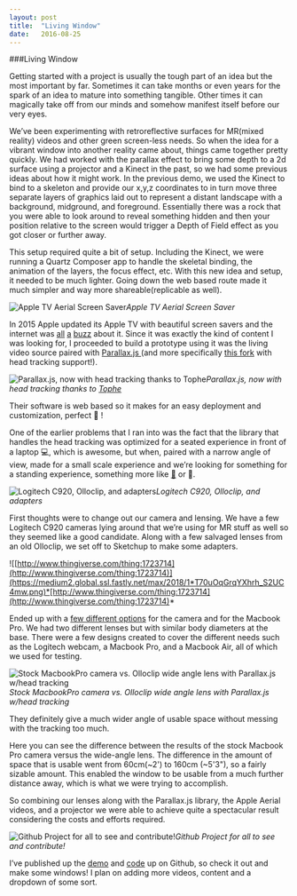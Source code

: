 ```yaml
---
layout: post
title:  "Living Window"
date:   2016-08-25
---
```

###Living Window

Getting started with a project is usually the tough part of an idea but the most important by far. Sometimes it can take months or even years for the spark of an idea to mature into something tangible. Other times it can magically take off from our minds and somehow manifest itself before our very eyes.

We’ve been experimenting with retroreflective surfaces for MR(mixed reality) videos and other green screen-less needs. So when the idea for a vibrant window into another reality came about, things came together pretty quickly. We had worked with the parallax effect to bring some depth to a 2d surface using a projector and a Kinect in the past, so we had some previous ideas about how it might work. In the previous demo, we used the Kinect to bind to a skeleton and provide our x,y,z coordinates to in turn move three separate layers of graphics laid out to represent a distant landscape with a background, midground, and foreground. Essentially there was a rock that you were able to look around to reveal something hidden and then your position relative to the screen would trigger a Depth of Field effect as you got closer or further away.

This setup required quite a bit of setup. Including the Kinect, we were running a Quartz Composer app to handle the skeletal binding, the animation of the layers, the focus effect, etc. With this new idea and setup, it needed to be much lighter. Going down the web based route made it much simpler and way more shareable(replicable as well).

![Apple TV Aerial Screen Saver](https://medium2.global.ssl.fastly.net/max/2048/1*tKvjOZQgF7OFpKBv7BeeSQ.jpeg)*Apple TV Aerial Screen Saver*

In 2015 Apple updated its Apple TV with beautiful screen savers and the internet was [all](https://github.com/JohnCoates/Aerial) [a](http://benjaminmayo.co.uk/watch-all-the-apple-tv-aerial-video-screensavers) [buzz](http://osxdaily.com/2015/10/31/aerial-apple-tv-screen-savers-for-mac-os-x/) about it. Since it was exactly the kind of content I was looking for, I proceeded to build a prototype using it was the living video source paired with [Parallax.js ](http://matthew.wagerfield.com/parallax/)(and more specifically [this fork](http://topheman.github.io/parallax/) with head tracking support!).

![Parallax.js, now with head tracking thanks to [Tophe](undefined)](https://medium2.global.ssl.fastly.net/max/2866/1*bYDwV2h3nW9dSKQY_2FrUQ.png)*Parallax.js, now with head tracking thanks to [Tophe](undefined)*

Their software is web based so it makes for an easy deployment and customization, perfect 💯 !

One of the earlier problems that I ran into was the fact that the library that handles the head tracking was optimized for a seated experience in front of a laptop 💻, which is awesome, but when, paired with a narrow angle of view, made for a small scale experience and we’re looking for something for a standing experience, something more like [🌴](http://emojipedia.org/palm-tree/) or 🌌.

![Logitech C920, Olloclip, and adapters](https://medium2.global.ssl.fastly.net/max/6528/1*4CE5OHVmSHP0aQVVDbPQ_Q.jpeg)*Logitech C920, Olloclip, and adapters*

First thoughts were to change out our camera and lensing. We have a few Logitech C920 cameras lying around that we’re using for MR stuff as well so they seemed like a good candidate. Along with a few salvaged lenses from an old Olloclip, we set off to Sketchup to make some adapters.

![[http://www.thingiverse.com/thing:1723714](http://www.thingiverse.com/thing:1723714)](https://medium2.global.ssl.fastly.net/max/2018/1*T70uOqGrqYXhrh_S2UC4mw.png)*[http://www.thingiverse.com/thing:1723714](http://www.thingiverse.com/thing:1723714)*

Ended up with a [few different options](http://www.thingiverse.com/thing:1723714) for the camera and for the Macbook Pro. We had two different lenses but with similar body diameters at the base. There were a few designs created to cover the different needs such as the Logitech webcam, a Macbook Pro, and a Macbook Air, all of which we used for testing.

![Stock MacbookPro camera vs. Olloclip wide angle lens with Parallax.js w/head tracking](https://medium2.global.ssl.fastly.net/max/2000/1*q5ca9Xe0nDGo8Jf8qpTc6w.jpeg)*Stock MacbookPro camera vs. Olloclip wide angle lens with Parallax.js w/head tracking*

They definitely give a much wider angle of usable space without messing with the tracking too much.

Here you can see the difference between the results of the stock Macbook Pro camera versus the wide-angle lens. The difference in the amount of space that is usable went from 60cm(~2') to 160cm (~5'3"), so a fairly sizable amount. This enabled the window to be usable from a much further distance away, which is what we were trying to accomplish.

So combining our lenses along with the Parallax.js library, the Apple Aerial videos, and a projector we were able to achieve quite a spectacular result considering the costs and efforts required.

![Github Project for all to see and contribute!](https://medium2.global.ssl.fastly.net/max/3104/1*TZeCTDKXzP4ICKnKfAlkaQ.png)*Github Project for all to see and contribute!*

I’ve published up the [demo](https://robertcedwards.github.io/living-window/) and [code](https://github.com/robertcedwards/living-window) up on Github, so check it out and make some windows! I plan on adding more videos, content and a dropdown of some sort.
